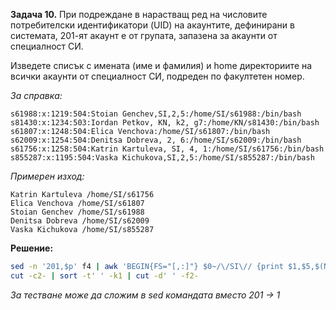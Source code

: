 **Задача 10.** При подреждане в нарастващ ред на числовите потребителски идентификатори (UID) на акаунтите, дефинирани в системата, 201-ят акаунт е от групата, запазена за акаунти от специалност СИ.

Изведете списък с имената (име и фамилия) и home директориите на всички акаунти от специалност СИ, подреден по факултетен номер.

*За справка:*

```
s61988:x:1219:504:Stoian Genchev,SI,2,5:/home/SI/s61988:/bin/bash
s81430:x:1234:503:Iordan Petkov, KN, k2, g7:/home/KN/s81430:/bin/bash
s61807:x:1248:504:Elica Venchova:/home/SI/s61807:/bin/bash
s62009:x:1254:504:Denitsa Dobreva, 2, 6:/home/SI/s62009:/bin/bash
s61756:x:1258:504:Katrin Kartuleva, SI, 4, 1:/home/SI/s61756:/bin/bash
s855287:x:1195:504:Vaska Kichukova,SI,2,5:/home/SI/s855287:/bin/bash
```

*Примерен изход:*

```
Katrin Kartuleva /home/SI/s61756
Elica Venchova /home/SI/s61807
Stoian Genchev /home/SI/s61988
Denitsa Dobreva /home/SI/s62009
Vaska Kichukova /home/SI/s855287
```

**Решение:**

```sh
sed -n '201,$p' f4 | awk 'BEGIN{FS="[,:]"} $0~/\/SI\// {print $1,$5,$(NF-1)}' |\
cut -c2- | sort -t' ' -k1 | cut -d' ' -f2-
```

*За тестване може да сложим в sed командата вместо 201 -> 1*
